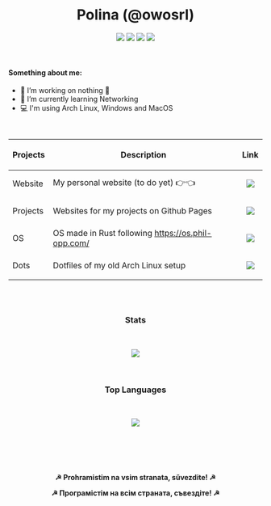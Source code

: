 <h1 align=center>Polina (@owosrl)</h1>

<p align="center">
  <a href="https://t.me/owosrl"><img src="https://img.shields.io/badge/Telegram-%40owosrl-red"></a>
  <a href="https://www.reddit.com/user/ionondormirda"><img src="https://img.shields.io/badge/Reddit-u%2Fowosrl-FF5733"></a>
  <a href="https://www.instagram.com/owosrl/"><img src="https://img.shields.io/badge/Instagram-%40owosrl-F31479"></a>
  <a href="https://twitter.com/owosrl"><img src="https://img.shields.io/badge/Twitter-%40owosrl-14C3F3"></a>
</p>

<br>

#### Something about me:
- 🔭 I’m working on nothing 🦥
- 📖 I’m currently learning Networking
- 💻 I'm using Arch Linux, Windows and MacOS

<br>
  
| <p align="center" vlign="center">Projects</p> | <p align="center" vlign="center">Description</p>                   | <p align="center" vlign="center">Link</p>                                                                                          |
|--------------------------------|-----------------------------------------------------|---------------------------------------------------------------------------------------------------------------------|
| Website                        | My personal website (to do yet) 👉👈                          | <p align="center" vlign="center">[![](https://img.shields.io/badge/%F0%9F%A4%97---red)](https://hypercute.eu)</p>                    |
| Projects                       | Websites for my projects on Github Pages            | <p align="center" vlign="center">[![](https://img.shields.io/badge/%F0%9F%8C%8E---blue)](https://wp.hypercute.eu)</p>         |
| OS                             | OS made in Rust following https://os.phil-opp.com/ | <p align="center" vlign="center">[![](https://img.shields.io/badge/%F0%9F%96%A5---yellow)](https://github.com/talebian12/os)</p>   |
| Dots                           | Dotfiles of my old Arch Linux setup                 | <p align="center" vlign="center">[![](https://img.shields.io/badge/%F0%9F%90%A7---yellow)](https://github.com/talebian12/dots)</p> |

##

<br>
<h3 align="center">Stats</h3>
<br>

<p align="center"><img src="https://github-readme-stats.vercel.app/api?username=owosrl&show_icons=true&theme=onedark&locale=en"/></p>
<br>
<h3 align="center">Top Languages</h3>
<br>
<p align="center"><img align="center" src="https://github-readme-stats.vercel.app/api/top-langs/?username=owosrl&show_icons=true&theme=onedark&locale=en&langs_count=5&hide=Vim%20script,html,CMake,Makefile"></p>

<br>

##

<br>
<p align="center"><b>☭ Prohramistim na vsim stranata, sŭvezdite! ☭</b></p>
<p align="center"><b>☭ Програмістім на всім страната, съвездіте! ☭</b></p>
<br>
